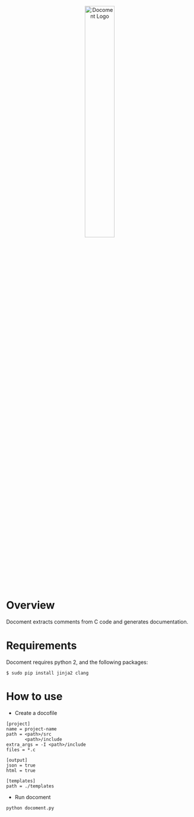 <p align="center">
  <img src="https://cdn.rawgit.com/reginaldl/docoment/master/logo.svg" alt="Docoment Logo" width="40%"/>
</p>

# Overview
Docoment extracts comments from C code and generates documentation.

# Requirements

Docoment requires python 2, and the following packages:

```
$ sudo pip install jinja2 clang
```

# How to use

- Create a docofile
```
[project]
name = project-name
path = <path>/src
       <path>/include
extra_args = -I <path>/include
files = *.c

[output]
json = true
html = true

[templates]
path = ./templates

```

- Run docoment
```
python docoment.py
```
